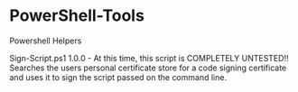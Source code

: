 # PowerShell-Tools
Powershell Helpers

Sign-Script.ps1 1.0.0 - At this time, this script is COMPLETELY UNTESTED!!  Searches the users personal certificate store for a code signing certificate and uses it to sign the script passed on the command line.
